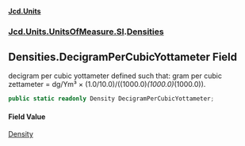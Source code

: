 #### [Jcd.Units](index.md 'index')
### [Jcd.Units.UnitsOfMeasure.SI](Jcd.Units.UnitsOfMeasure.SI.md 'Jcd.Units.UnitsOfMeasure.SI').[Densities](Densities.md 'Jcd.Units.UnitsOfMeasure.SI.Densities')

## Densities.DecigramPerCubicYottameter Field

decigram per cubic yottameter defined such that: gram per cubic zettameter = dg/Ym³ × (1.0/10.0)/((1000.0)*(1000.0)*(1000.0)).

```csharp
public static readonly Density DecigramPerCubicYottameter;
```

#### Field Value
[Density](Density.md 'Jcd.Units.UnitTypes.Density')